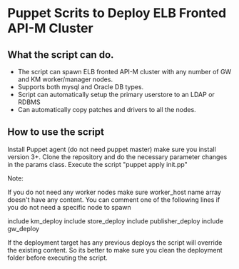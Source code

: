 Puppet Scrits to Deploy ELB Fronted API-M Cluster
==================================================

What the script can do.
---------------------

* The script can spawn ELB fronted API-M cluster with any number of GW and KM worker/manager nodes.
* Supports both mysql and Oracle DB types.
* Script can automatically setup the primary userstore to an LDAP or RDBMS
* Can automatically copy patches and drivers to all the nodes. 

How to use the script
-----------------------

Install Puppet agent (do not need puppet master) make sure you install version 3+.
Clone the repository and do the necessary parameter changes in the params class.
Execute the script "puppet apply init.pp"

Note:

If you do not need any worker nodes make sure worker_host name array doesn't have any content.
You can comment one of the following lines if you do not need a specific node to spawn

include km_deploy
include store_deploy
include publisher_deploy
include gw_deploy

If the deployment target has any previous deploys the script will override the existing content. So its better to make sure you clean the deployment folder before executing the script.

